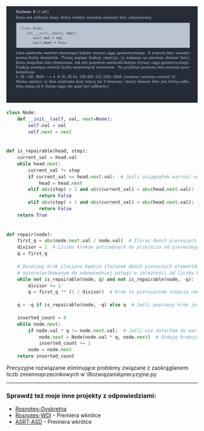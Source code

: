 <picture>
  <source srcset="../../../srt/zbior_zadan/2021_6.png" media="(prefers-color-scheme: light)">
  <source srcset="../../../srt/zbior_zadan/black_2021_6.png" media="(prefers-color-scheme: dark)">
  <img src="../../../srt/zbior_zadan/black_2021_6.png" alt="zadanie 2021_6">
</picture>


```python
class Node:
    def __init__(self, val, next=None):
        self.val = val
        self.next = next


def is_repairable(head, step):
    current_val = head.val
    while head.next:
        current_val *= step
        if current_val == head.next.val:  # Jeśli osiągnąłem wartość następnego elementu, przechodzę do niego
            head = head.next
        elif abs(step) > 1 and abs(current_val) > abs(head.next.val):  # Sprawdzam, czy przekroczyłem ciąg rosnący
            return False
        elif abs(step) < 1 and abs(current_val) < abs(head.next.val):  # Sprawdzam, czy przekroczyłem ciąg malejący
            return False
    return True


def repair(node):
    first_q = abs(node.next.val / node.val)  # Iloraz dwóch pierwszych elementów
    divisor = 1  # Liczba kroków potrzebnych do przejścia od pierwszego do drugiego elementu
    q = first_q

    # Docelowy krok iloczynu będzie ilorazem dwóch pierwszych elementów,
    # spierwiastkowanym do odpowiedniej potęgi w zależności od liczby kroków, pomiędzy 1 a 2 elementem.
    while not is_repairable(node, q) and not is_repairable(node, -q):  # Dopóki krok nie naprawia ciągu
        divisor += 1
        q = first_q ** (1 / divisor)  # Krok to pierwiastek stopnia równego liczbie kroków

    q = -q if is_repairable(node, -q) else q  # Jeśli poprawny krok jest ujemny, zmieniam na wartość ujemną

    inserted_count = 0
    while node.next:
        if node.val * q != node.next.val:  # Jeśli nie dotarłem do wartości następnego elementu w ciągu
            node.next = Node(node.val * q, node.next)  # Dodaję brakujący element do listy
            inserted_count += 1
        node = node.next
    return inserted_count
```

Precyzyjne rozwiązanie eliminujące problemy związane z zaokrąglaniem liczb zmiennoprzecinkowych w \Rozwiązania\precyzyjne.py


---
### Sprawdź też moje inne projekty z odpowiedziami:
- [Rosnotes-Dyskretna](https://github.com/kamilGie/Rosnotes-Dyskretna)
- [Rosnotes-WDI](https://github.com/kamilGie/Rosnotes-WDI) - Premiera wkrótce
- [ASRT-ASD](https://github.com/kamilGie/Rosnotes-Dyskretna) - Premiera wkrótce
